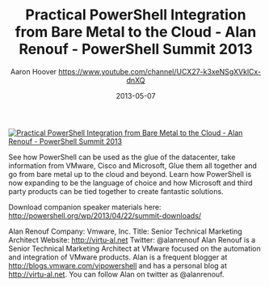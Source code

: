 ﻿---
title: Practical PowerShell Integration from Bare Metal to the Cloud - Alan Renouf - PowerShell Summit 2013
date: 2013-05-07
tags: PowerShellOrg, Summit, USA, English, Conference, Powershell Summit 2013
author: Aaron Hoover https://www.youtube.com/channel/UCX27-k3xeNSgXVklCx-dnXQ
---

[![Practical PowerShell Integration from Bare Metal to the Cloud - Alan Renouf - PowerShell Summit 2013](https://i2.ytimg.com/vi/msHGx-mxWJA/hqdefault.jpg "Practical PowerShell Integration from Bare Metal to the Cloud - Alan Renouf - PowerShell Summit 2013")](https://www.youtube.com/watch?v=msHGx-mxWJA)

See how PowerShell can be used as the glue of the datacenter, take information from VMware, Cisco and Microsoft, Glue them all together and go from bare metal up to the cloud and beyond. Learn how PowerShell is now expanding to be the language of choice and how Microsoft and third party products can be tied together to create fantastic solutions.

Download companion speaker materials here: 
http://powershell.org/wp/2013/04/22/summit-downloads/

Alan Renouf
Company: Vmware, Inc.
Title: Senior Technical Marketing Architect
Website: http://virtu-al.net
Twitter: @alanrenouf
Alan Renouf is a Senior Technical Marketing Architect at VMware focused on the automation and integration of VMware products. Alan is a frequent blogger at http://blogs.vmware.com/vipowershell and has a personal blog at http://virtu-al.net. You can follow Alan on twitter as @alanrenouf.
